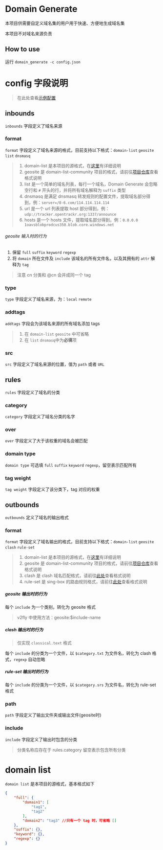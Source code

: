 # Domain Generate
本项目供需要自定义域名集的用户用于快速、方便地生成域名集

本项目不对域名来源负责

## How to use
运行 `domain_generate -c config.json`

# config 字段说明
> 在此处查看[示例配置](/blob/main/config.json)

## inbounds
`inbounds` 字段定义了域名来源

### format
`format` 字段定义了域名来源的格式，目前支持以下格式：`domain-list` `geosite` `list` `dnsmasq`
> 1. domain-list 是本项目的源格式，在[这里](#domain-list)有详细说明
> 2. geosite 是 domain-list-community 项目的格式，请前往[项目仓库](https://github.com/v2fly/domain-list-community)查看格式说明
> 3. list 是一个简单的域名列表，每行一个域名，Domain Generate 会忽略空行和 `#` 开头的行，并将所有域名解释为 `suffix` 类型
> 4. dnsmasq 是满足 dnsmasq 转发规则的配置文件，提取域名部分得到，例：`server=/0-6.com/114.114.114.114`
> 5. url 是一个 url 列表提取 host 部分得到，例：`udp://tracker.opentrackr.org:1337/announce`
> 6. hosts 是一个 hosts 文件，提取域名部分得到，例：`0.0.0.0 1oavsblobprodcus350.blob.core.windows.net`

###### geosite 输入时的行为
1. 保留 `full` `suffix` `keyword` `regexp`
2. 将 `domain` 所在文件及 `include` 该域名的所有文件名，以及其拥有的 `attr` 解释为 `tag`
> 注意 cn 分类和 @cn 会并成同一个 tag

### type
`type` 字段定义了域名来源，为：`local` `remote`

### addtags
`addtags` 字段会为该域名来源的所有域名添加 tags
> 1. 在 `domain-list` `geosite` 中可省略
> 2. 在 `list` `dnsmasq`中为**必填**项

### src
`src` 字段定义了域名来源的位置，值为 `path` 或者 `URL`

## rules
`rules` 字段定义了域名的分类

### category
`category` 字段定义了域名分类的名字

### over
`over` 字段定义了大于该权重的域名会被匹配

### domain type
`domain type` 可选填 `full` `suffix` `keyword` `regexp`，留空表示匹配所有

### tag weight
`tag weight` 字段定义了该分类下，tag 对应的权重

## outbounds
`outbounds` 定义了域名的输出格式

### format
`format` 字段定义了域名输出的格式，目前支持以下格式：`domain-list` `geosite` `clash` `rule-set`
> 1. domain-list 是本项目的源格式，在[这里](#domain-list)有详细说明
> 2. geosite 是 domain-list-community 项目的格式，请前往[项目仓库](https://github.com/v2fly/domain-list-community)查看格式说明
> 3. clash 是 clash 域名匹配格式，请前往[此处](https://wiki.metacubex.one/config/rule-providers/content/#__tabbed_1_2)查看格式说明
> 4. rule-set 是 sing-box 的路由规则格式，请前往[此处](https://sing-box.sagernet.org/zh/configuration/rule-set/source-format/)查看格式说明

##### geosite 输出时的行为
每个 `include` 为一个类别，转化为 geosite 格式

> v2fly 中使用方法：geosite:$include-name

##### clash 输出时的行为
> 仅实现 `classical.text` 格式

每个 `include` 的分类为一个文件，以 `$category.txt` 为文件名，转化为 clash 格式，`regexp` 自动忽略

##### rule-set 输出时的行为
每个 `include` 的分类为一个文件，以 `$category.srs` 为文件名，转化为 rule-set 格式

### path
`path` 字段定义了输出文件夹或输出文件(geosite时)

### include
`include` 字段定义了输出时包含的分类

> 分类名称应存在于 rules.category
> 留空表示包含所有分类


# domain list
`domain list` 是本项目的源格式，基本格式如下

```json
{
    "full": {
        "domain1": [
            "tag1",
            "tag2"
        ],
        "domain2": "tag3" //只有一个 tag 时，可省略 []
    },
    "suffix": {},
    "keyword": {},
    "regexp": {}
}
```